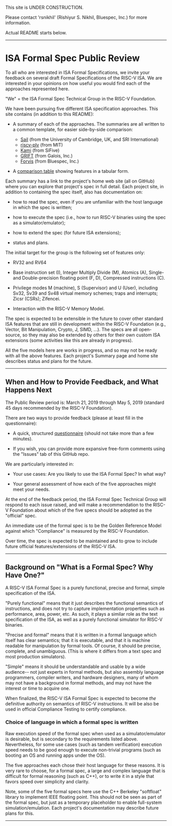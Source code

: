 This site is UNDER CONSTRUCTION.

Please contact 'rsnikhil' (Rishiyur S. Nikhil, Bluespec, Inc.) for more information.

Actual README starts below.

----------------------------------------------------------------
# ISA Formal Spec Public Review

To all who are interested in ISA Formal Specifications, we invite your
feedback on several draft Formal Specifications of the RISC-V ISA. We
are interested in your opinions on how useful you would find each of
the approaches represented here.

"We" = the ISA Formal Spec Technical Group in the RISC-V Foundation.

We have been pursuing five different ISA specification approaches.
This site contains (in addition to this README):

- A summary of each of the approaches. The summaries are all written
  to a common template, for easier side-by-side comparison:

    - [Sail](Sail.md)    (from the University of Cambridge, UK, and SRI International)
    - [riscv-plv](riscv-plv.md)  (from MIT)
    - [Kami](Kami.md)    (from SiFive)
    - [GRIFT](GRIFT.md)   (from Galois, Inc.)
    - [Forvis](Forvis.md)  (from Bluespec, Inc.)

- A [comparison table](comparison_table.md) showing features in a tabular form.

Each summary has a link to the project's home web site (all on GitHub)
where you can explore that project's spec in full detail.  Each
project site, in addition to containing the spec itself, also has
documentation on:

- how to read the spec, even if you are
    unfamiliar with the host language in which the spec is written;

- how to execute the spec (i.e., how to run
    RISC-V binaries using the spec as a simulator/emulator);

- how to extend the spec (for future ISA extensions);

- status and plans.

The initial target for the group is the following set of features only:

- RV32 and RV64

- Base instruction set (I), Integer Multiply Divide (M), Atomics (A),
    Single- and Double-precision floating point (F, D), Compressed
    instructions (C).

- Privilege modes M (machine), S (Supervisor) and U (User), including
    Sv32, Sv39 and Sv48 virtual memory schemes; traps and interrupts;
    Zicsr (CSRs); Zifencei.

- Interaction with the RISC-V Memory Model.

The spec is expected to be extensible in the future to cover other
standard ISA features that are still in development within the RISC-V
Foundation (e.g., Vector, Bit Manipulation, Crypto, J, SIMD, ...).
The specs are all open-source, so they may also be extended by others
for their own custom ISA extensions (some activities like this are
already in progress).

All the five models here are works in progress, and so may not be
ready with all the above features.  Each project's Summary page and
home site describes status and plans for the future.

----------------------------------------------------------------
## When and How to Provide Feedback, and What Happens Next

The Public Review period is: March 21, 2019 through May 5, 2019
(standard 45 days recommended by the RISC-V Foundation).

There are two ways to provide feedback (please at least fill in the questionnaire):

- A quick, structured [questionnaire](https://docs.google.com/forms/d/e/1FAIpQLSe7jQx_IM2EqvHewuAKiROZXupwsqRu_pCgc-5d0y26DKph7A/viewform)
    (should not take more than a few minutes).

- If you wish, you can provide more expansive free-form comments using the "Issues" tab of this GitHub repo.

We are particularly interested in:

- Your use cases: Are you likely to use the ISA Formal Spec? In what way?

- Your general assessment of how each of the five approaches might meet your needs.

At the end of the feedback period, the ISA Formal Spec Technical Group
will respond to each issue raised, and will make a recommendation to
the RISC-V Foundation about which of the five specs should be adopted
as the "official" spec.

An immediate use of the formal spec is to be the Golden Reference
Model against which "Compliance" is measured by the RISC-V Foundation.

Over time, the spec is expected to be maintained and to grow to
include future official features/extensions of the RISC-V ISA.

----------------------------------------------------------------
## Background on "What is a Formal Spec?  Why Have One?"

A RISC-V ISA Formal Spec is a purely functional, precise and formal,
simple specification of the ISA.

"Purely functional" means that it just describes the functional
semantics of instructions, and does not try to capture implementation
properties such as performance, area, power, etc.  As such, it plays a
similar role as the text specification of the ISA, as well as a purely
functional simulator for RISC-V binaries.

"Precise and formal" means that it is written in a formal language
which itself has clear semantics; that it is executable, and that it
is machine readable for manipulation by formal tools.  Of course, it
should be precise, complete, and unambiguous.  (This is where it
differs from a text spec and most production simulators).

"Simple" means it should be understandable and usable by a wide
audience-- not just experts in formal methods, but also assembly
language programmers, compiler writers, and hardware designers, many
of whom may not have a background in formal methods, and may not have
the interest or time to acquire one.

When finalized, the RISC-V ISA Formal Spec is expected to become *the*
definitive authority on semantics of RISC-V instructions.  It will be
also be used in official Compliance Testing to certify compliance.

### Choice of language in which a formal spec is written

Raw execution speed of the formal spec when used as a
simulator/emulator is desirable, but is secondary to the requirements
listed above.  Nevertheless, for some use cases (such as tandem
verification) execution speed needs to be good enough to execute
non-trivial programs (such as booting an OS and running apps under the
OS).

The five approaches each chose their host language for these reasons.
It is very rare to choose, for a formal spec, a large and complex
language that is difficult for formal reasoning (such as C++), or to
write it in a style that favors speed over simplicity and clarity.

Note, some of the five formal specs here use the C++ Berkeley
"softfloat" library to implement IEEE floating point.  This should not
be seen as part of the formal spec, but just as a temporary
placeholder to enable full-system simulation/emulation.  Each
project's documentation may describe future plans for this.

----------------------------------------------------------------
